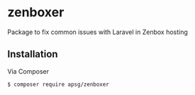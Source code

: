 # zenboxer
Package to fix common issues with Laravel in Zenbox hosting

## Installation

Via Composer

``` bash
$ composer require apsg/zenboxer
```
